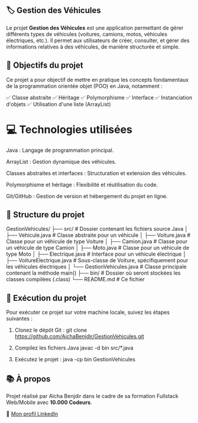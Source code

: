    ## 🏷️ Gestion des Véhicules
Le projet **Gestion des Véhicules** est une application permettant de gérer différents types de véhicules (voitures, camions, motos, véhicules électriques, etc.). Il permet aux utilisateurs de créer, consulter, et gérer des informations relatives à des véhicules, de manière structurée et simple.

  ##  🎯  Objectifs du projet
Ce projet a pour objectif de mettre en pratique les concepts fondamentaux de la programmation orientée objet (POO) en Java, notamment :

✅ Classe abstraite
✅ Héritage
✅ Polymorphisme
✅ Interface
✅ Instanciation d'objets
✅ Utilisation d'une liste (ArrayList)

 #  💻 Technologies utilisées
Java : Langage de programmation principal.

ArrayList : Gestion dynamique des véhicules.

Classes abstraites et interfaces : Structuration et extension des véhicules.

Polymorphisme et héritage : Flexibilité et réutilisation du code.

Git/GitHub : Gestion de version et hébergement du projet en ligne.

##  📁 Structure du projet

GestionVehicules/ ├── src/ # Dossier contenant les fichiers source Java │ ├── Vehicule.java # Classe abstraite pour un véhicule │ ├── Voiture.java # Classe pour un véhicule de type Voiture │ ├── Camion.java # Classe pour un véhicule de type Camion │ ├── Moto.java # Classe pour un véhicule de type Moto │ ├── Electrique.java # Interface pour un véhicule électrique │ ├── VoitureElectrique.java # Sous-classe de Voiture, spécifiquement pour les véhicules électriques │ └── GestionVehicules.java # Classe principale contenant la méthode main() ├── bin/ # Dossier où seront stockées les classes compilées (.class) └── README.md # Ce fichier

##  🚀 Exécution du projet
Pour exécuter ce projet sur votre machine locale, suivez les étapes suivantes :

1. Clonez le dépôt Git :
         git clone https://github.com/AichaBenjdir/GestionVehicules.git

2. Compilez les fichiers Java
         javac -d bin src/*.java
3. Exécutez le projet :
         java -cp bin GestionVehicules



 ## 📚 À propos

Projet réalisé par Aïcha Benjdir dans le cadre de sa formation Fullstack Web/Mobile avec **10.000 Codeurs**.

🔗 [Mon profil LinkedIn](https://www.linkedin.com/in/a%C3%AFcha-benjdir/)
